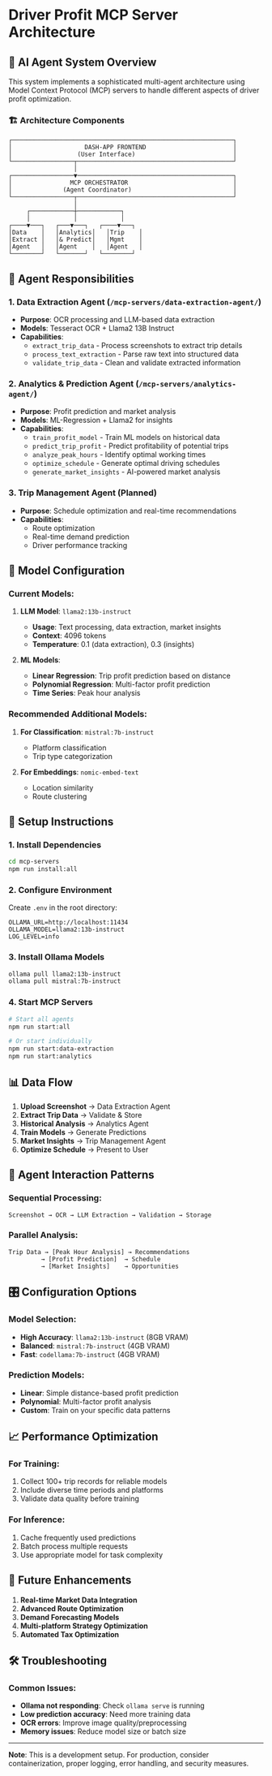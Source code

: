 # Driver Profit MCP Server Architecture

## 🤖 **AI Agent System Overview**

This system implements a sophisticated multi-agent architecture using Model Context Protocol (MCP) servers to handle different aspects of driver profit optimization.

### 🏗️ **Architecture Components**

```
┌─────────────────────────────────────────────────────────────┐
│                    DASH-APP FRONTEND                        │
│                  (User Interface)                           │
└─────────────────┬───────────────────────────────────────────┘
                  │
┌─────────────────▼───────────────────────────────────────────┐
│                MCP ORCHESTRATOR                             │
│              (Agent Coordinator)                            │
└─────────────────┬───────────────────────────────────────────┘
                  │
     ┌────────────┼────────────┐
     │            │            │
┌────▼───┐   ┌───▼───┐   ┌────▼───┐
│Data    │   │Analytics│   │Trip    │
│Extract │   │& Predict│   │Mgmt    │
│Agent   │   │Agent    │   │Agent   │
└────────┘   └───────┘   └────────┘
```

## 🎯 **Agent Responsibilities**

### 1. **Data Extraction Agent** (`/mcp-servers/data-extraction-agent/`)

- **Purpose**: OCR processing and LLM-based data extraction
- **Models**: Tesseract OCR + Llama2 13B Instruct
- **Capabilities**:
  - `extract_trip_data` - Process screenshots to extract trip details
  - `process_text_extraction` - Parse raw text into structured data
  - `validate_trip_data` - Clean and validate extracted information

### 2. **Analytics & Prediction Agent** (`/mcp-servers/analytics-agent/`)

- **Purpose**: Profit prediction and market analysis
- **Models**: ML-Regression + Llama2 for insights
- **Capabilities**:
  - `train_profit_model` - Train ML models on historical data
  - `predict_trip_profit` - Predict profitability of potential trips
  - `analyze_peak_hours` - Identify optimal working times
  - `optimize_schedule` - Generate optimal driving schedules
  - `generate_market_insights` - AI-powered market analysis

### 3. **Trip Management Agent** (Planned)

- **Purpose**: Schedule optimization and real-time recommendations
- **Capabilities**:
  - Route optimization
  - Real-time demand prediction
  - Driver performance tracking

## 🔧 **Model Configuration**

### **Current Models:**

1. **LLM Model**: `llama2:13b-instruct`

   - **Usage**: Text processing, data extraction, market insights
   - **Context**: 4096 tokens
   - **Temperature**: 0.1 (data extraction), 0.3 (insights)

2. **ML Models**:
   - **Linear Regression**: Trip profit prediction based on distance
   - **Polynomial Regression**: Multi-factor profit prediction
   - **Time Series**: Peak hour analysis

### **Recommended Additional Models:**

1. **For Classification**: `mistral:7b-instruct`

   - Platform classification
   - Trip type categorization

2. **For Embeddings**: `nomic-embed-text`
   - Location similarity
   - Route clustering

## 🚀 **Setup Instructions**

### **1. Install Dependencies**

```bash
cd mcp-servers
npm run install:all
```

### **2. Configure Environment**

Create `.env` in the root directory:

```env
OLLAMA_URL=http://localhost:11434
OLLAMA_MODEL=llama2:13b-instruct
LOG_LEVEL=info
```

### **3. Install Ollama Models**

```bash
ollama pull llama2:13b-instruct
ollama pull mistral:7b-instruct
```

### **4. Start MCP Servers**

```bash
# Start all agents
npm run start:all

# Or start individually
npm run start:data-extraction
npm run start:analytics
```

## 📊 **Data Flow**

1. **Upload Screenshot** → Data Extraction Agent
2. **Extract Trip Data** → Validate & Store
3. **Historical Analysis** → Analytics Agent
4. **Train Models** → Generate Predictions
5. **Market Insights** → Trip Management Agent
6. **Optimize Schedule** → Present to User

## 🔄 **Agent Interaction Patterns**

### **Sequential Processing:**

```
Screenshot → OCR → LLM Extraction → Validation → Storage
```

### **Parallel Analysis:**

```
Trip Data → [Peak Hour Analysis] → Recommendations
         → [Profit Prediction]  → Schedule
         → [Market Insights]    → Opportunities
```

## 🎛️ **Configuration Options**

### **Model Selection:**

- **High Accuracy**: `llama2:13b-instruct` (8GB VRAM)
- **Balanced**: `mistral:7b-instruct` (4GB VRAM)
- **Fast**: `codellama:7b-instruct` (4GB VRAM)

### **Prediction Models:**

- **Linear**: Simple distance-based profit prediction
- **Polynomial**: Multi-factor profit analysis
- **Custom**: Train on your specific data patterns

## 📈 **Performance Optimization**

### **For Training:**

1. Collect 100+ trip records for reliable models
2. Include diverse time periods and platforms
3. Validate data quality before training

### **For Inference:**

1. Cache frequently used predictions
2. Batch process multiple requests
3. Use appropriate model for task complexity

## 🔮 **Future Enhancements**

1. **Real-time Market Data Integration**
2. **Advanced Route Optimization**
3. **Demand Forecasting Models**
4. **Multi-platform Strategy Optimization**
5. **Automated Tax Optimization**

## 🛠️ **Troubleshooting**

### **Common Issues:**

- **Ollama not responding**: Check `ollama serve` is running
- **Low prediction accuracy**: Need more training data
- **OCR errors**: Improve image quality/preprocessing
- **Memory issues**: Reduce model size or batch size

---

**Note**: This is a development setup. For production, consider containerization, proper logging, error handling, and security measures.
